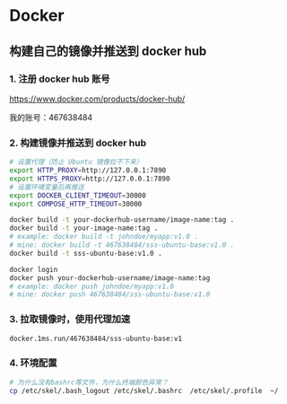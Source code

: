 # Docker

## 构建自己的镜像并推送到 docker hub

### 1. 注册 docker hub 账号

https://www.docker.com/products/docker-hub/

我的账号：467638484

### 2. 构建镜像并推送到 docker hub

```bash
# 设置代理（防止 Ubuntu 镜像拉不下来）
export HTTP_PROXY=http://127.0.0.1:7890
export HTTPS_PROXY=http://127.0.0.1:7890
# 设置环境变量后再推送
export DOCKER_CLIENT_TIMEOUT=30000
export COMPOSE_HTTP_TIMEOUT=30000

docker build -t your-dockerhub-username/image-name:tag .
docker build -t your-image-name:tag .
# example: docker build -t johndoe/myapp:v1.0 .
# mine: docker build -t 467638484/sss-ubuntu-base:v1.0 .
docker build -t sss-ubuntu-base:v1.0 .

docker login
docker push your-dockerhub-username/image-name:tag
# example: docker push johndoe/myapp:v1.0
# mine: docker push 467638484/sss-ubuntu-base:v1.0
```

### 3. 拉取镜像时，使用代理加速

```bash
docker.1ms.run/467638484/sss-ubuntu-base:v1
```

### 4. 环境配置

```bash
# 为什么没有bashrc等文件，为什么终端颜色异常？
cp /etc/skel/.bash_logout /etc/skel/.bashrc  /etc/skel/.profile  ~/
```
